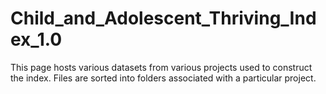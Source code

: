# Child_and_Adolescent_Thriving_Index_1.0

This page hosts various datasets from various projects used to construct the index. Files are sorted into folders associated with a particular project.

